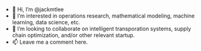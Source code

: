 - 👋 Hi, I’m @jackmtlee
- 👀 I’m interested in operations research, mathematical modeling, machine learning, data science, etc.
- 💞️ I’m looking to collaborate on intelligent transporation systems, supply chain optimization, and/or other relevant startup.
- 📫 Leave me a comment here.

<!---
jackmtlee/jackmtlee is a ✨ special ✨ repository because its `README.md` (this file) appears on your GitHub profile.
You can click the Preview link to take a look at your changes.
--->
